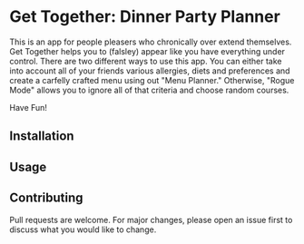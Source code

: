 # Get Together: Dinner Party Planner

This is an app for people pleasers who chronically over extend themselves. Get Together helps you to (falsley) appear like you have everything under control.
There are two different ways to use this app. You can either take into account all of your friends various allergies, diets and preferences and create a carfelly crafted menu using out "Menu Planner." Otherwise, "Rogue Mode" allows you to ignore all of that criteria and choose random courses. 

Have Fun!

## Installation




## Usage


## Contributing
Pull requests are welcome. For major changes, please open an issue first to discuss what you would like to change.

